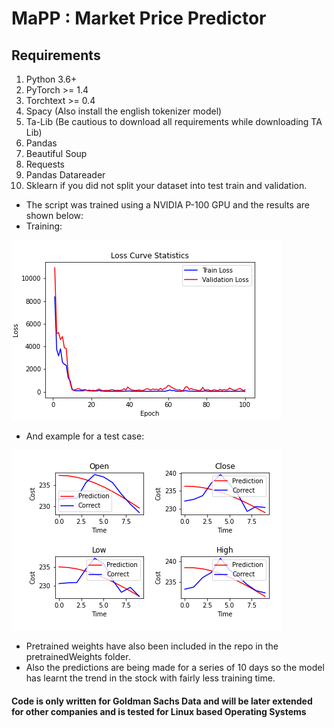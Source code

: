 # **MaPP : Market Price Predictor**

## **Requirements**
1. Python 3.6+
2. PyTorch >= 1.4
3. Torchtext >= 0.4
4. Spacy (Also install the english tokenizer model)
5. Ta-Lib (Be cautious to download all requirements while downloading TA Lib)
6. Pandas
7. Beautiful Soup
8. Requests
9. Pandas Datareader
10. Sklearn if you did not split your dataset into test train and validation.

* The script was trained using a NVIDIA P-100 GPU and the results are shown below:
* Training:

![Loss Stats](/Results/result.png)

* And example for a test case:

![Stock Prices](/Results/example.png)

* Pretrained weights have also been included in the repo in the pretrainedWeights folder.
* Also the predictions are being made for a series of 10 days so the model has learnt the trend in the stock with fairly less training time.

#### Code is only written for Goldman Sachs Data and will be later extended for other companies and is tested for Linux based Operating Systems
